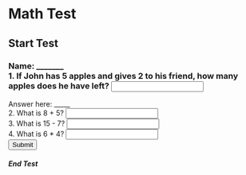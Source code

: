 <!DOCTYPE html>
  </head>
  <body> 
    <h1>Math Test</h1>
    <form id="mathTest"> 
      <h2>Start Test
        <h3>Name: _______
      <!-- Question 1: Word Problem --> <div class="question">
        <label for="q1">1. If John has 5 apples and gives 2 to his friend, how many apples does he have left?</label> 
        <input type="text" id="q1" name="q1"> 
        </h4>Answer here: _____
      </div> <!-- Question 2: Math Symbol (+) --> 
      <div class="question">
        <label for="q2">2. What is 8 + 5?</label>
        <input type="text" id="q2" name="q2">
      </div> 
      <!-- Question 3: Math Symbol (-) --> 
      <div class="question">
        <label for="q3">3. What is 15 - 7?</label> 
        <input type="text" id="q3" name="q3">
      </div> 
      <!-- Question 4: Math Symbol (*) --> 
      <div class="question">
        <label for="q4">4. What is 6 * 4?</label>
        <input type="text" id="q4" name="q4">
      </div> 
      <!-- Submit Button -->
      <button type="button" onclick="checkAnswers()">Submit</button> 
    </form>
    <div id="result" class="result"></div> 
          <h5> End Test
</body> 
</html>
